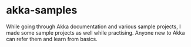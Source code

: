 # akka-samples
While going through Akka documentation and various sample projects, I made some sample projects as well while practising. Anyone new to Akka can refer them and learn from basics.
